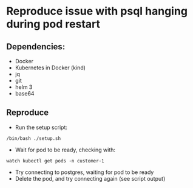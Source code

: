 # Reproduce issue with psql hanging during pod restart

## Dependencies:

- Docker
- Kubernetes in Docker (kind)
- jq
- git
- helm 3
- base64

## Reproduce

- Run the setup script:
```
/bin/bash ./setup.sh
```
- Wait for pod to be ready, checking with:
```
watch kubectl get pods -n customer-1
```
- Try connecting to postgres, waiting for pod to be ready
- Delete the pod, and try connecting again (see script output)
